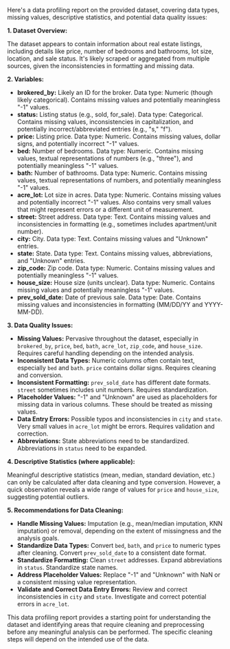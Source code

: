 Here's a data profiling report on the provided dataset, covering data types, missing values, descriptive statistics, and potential data quality issues:

**1. Dataset Overview:**

The dataset appears to contain information about real estate listings, including details like price, number of bedrooms and bathrooms, lot size, location, and sale status.  It's likely scraped or aggregated from multiple sources, given the inconsistencies in formatting and missing data.

**2. Variables:**

* **brokered_by:**  Likely an ID for the broker.  Data type: Numeric (though likely categorical).  Contains missing values and potentially meaningless "-1" values.
* **status:** Listing status (e.g., sold, for_sale). Data type: Categorical. Contains missing values, inconsistencies in capitalization, and potentially incorrect/abbreviated entries (e.g., "s," "f").
* **price:** Listing price. Data type: Numeric. Contains missing values, dollar signs, and potentially incorrect "-1" values.
* **bed:** Number of bedrooms. Data type: Numeric. Contains missing values, textual representations of numbers (e.g., "three"), and potentially meaningless "-1" values.
* **bath:** Number of bathrooms. Data type: Numeric. Contains missing values, textual representations of numbers, and potentially meaningless "-1" values.
* **acre_lot:** Lot size in acres. Data type: Numeric. Contains missing values and potentially incorrect "-1" values.  Also contains very small values that might represent errors or a different unit of measurement.
* **street:** Street address. Data type: Text. Contains missing values and inconsistencies in formatting (e.g., sometimes includes apartment/unit number).
* **city:** City. Data type: Text. Contains missing values and "Unknown" entries.
* **state:** State. Data type: Text. Contains missing values, abbreviations, and "Unknown" entries.
* **zip_code:** Zip code. Data type: Numeric. Contains missing values and potentially meaningless "-1" values.
* **house_size:** House size (units unclear). Data type: Numeric. Contains missing values and potentially meaningless "-1" values.
* **prev_sold_date:** Date of previous sale. Data type: Date. Contains missing values and inconsistencies in formatting (MM/DD/YY and YYYY-MM-DD).

**3. Data Quality Issues:**

* **Missing Values:**  Pervasive throughout the dataset, especially in `brokered_by`, `price`, `bed`, `bath`, `acre_lot`, `zip_code`, and `house_size`.  Requires careful handling depending on the intended analysis.
* **Inconsistent Data Types:**  Numeric columns often contain text, especially `bed` and `bath`.  `price` contains dollar signs.  Requires cleaning and conversion.
* **Inconsistent Formatting:**  `prev_sold_date` has different date formats.  `street` sometimes includes unit numbers.  Requires standardization.
* **Placeholder Values:**  "-1" and "Unknown" are used as placeholders for missing data in various columns.  These should be treated as missing values.
* **Data Entry Errors:**  Possible typos and inconsistencies in `city` and `state`.  Very small values in `acre_lot` might be errors.  Requires validation and correction.
* **Abbreviations:**  State abbreviations need to be standardized.  Abbreviations in `status` need to be expanded.

**4. Descriptive Statistics (where applicable):**

Meaningful descriptive statistics (mean, median, standard deviation, etc.) can only be calculated after data cleaning and type conversion.  However, a quick observation reveals a wide range of values for `price` and `house_size`, suggesting potential outliers.

**5. Recommendations for Data Cleaning:**

* **Handle Missing Values:** Imputation (e.g., mean/median imputation, KNN imputation) or removal, depending on the extent of missingness and the analysis goals.
* **Standardize Data Types:** Convert `bed`, `bath`, and `price` to numeric types after cleaning.  Convert `prev_sold_date` to a consistent date format.
* **Standardize Formatting:** Clean `street` addresses.  Expand abbreviations in `status`.  Standardize state names.
* **Address Placeholder Values:** Replace "-1" and "Unknown" with NaN or a consistent missing value representation.
* **Validate and Correct Data Entry Errors:** Review and correct inconsistencies in `city` and `state`. Investigate and correct potential errors in `acre_lot`.

This data profiling report provides a starting point for understanding the dataset and identifying areas that require cleaning and preprocessing before any meaningful analysis can be performed.  The specific cleaning steps will depend on the intended use of the data.
